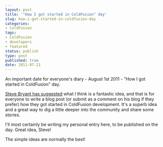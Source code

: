 ```yaml
---
layout: post
title: '"How I got started in ColdFusion" day'
slug: how-i-got-started-in-coldfusion-day
categories:
- ColdFusion
tags:
- ColdFusion
- developers
- featured
status: publish
type: post
published: true
date: 2011-07-21
---
```

<p>An important date for everyone's diary - August 1st 2011 - "How I got started in ColdFusion" day.</p>
<p><a title="View Steve's original post" href="http://www.bryantwebconsulting.com/blog/index.cfm/2011/7/20/August-1-2011-is-How-I-Started-ColdFusion-Day" target="_blank">Steve Bryant has suggested</a> what I think is a fantastic idea, and that is for everyone to write a blog post (or submit as a comment on his blog if they prefer) how they got started in ColdFusion development. It's a superb idea and a great way to dig a little deeper into the community and share some stories.</p>
<p>I'll most certainly be writing my personal entry here, to be published on the day. Great idea, Steve!</p>
<p>The simple ideas are normally the best!</p>
